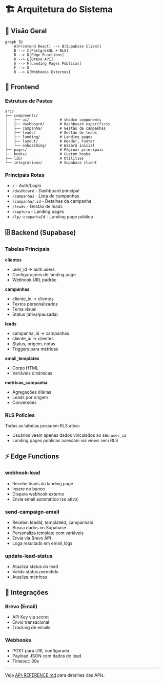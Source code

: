 # 🏗️ Arquitetura do Sistema

## 📐 Visão Geral

```mermaid
graph TB
    A[Frontend React] --> B[Supabase Client]
    B --> C[PostgreSQL + RLS]
    B --> D[Edge Functions]
    D --> E[Brevo API]
    A --> F[Landing Pages Públicas]
    F --> D
    D --> G[Webhooks Externos]
```

## 🎨 Frontend

### Estrutura de Pastas

```
src/
├── components/
│   ├── ui/              # shadcn components
│   ├── dashboard/       # Dashboard específicos
│   ├── campanha/        # Gestão de campanhas
│   ├── leads/           # Gestão de leads
│   ├── landing/         # Landing pages
│   ├── layout/          # Header, Footer
│   └── onboarding/      # Wizard inicial
├── pages/               # Páginas principais
├── hooks/               # Custom hooks
├── lib/                 # Utilities
└── integrations/        # Supabase client
```

### Principais Rotas

- `/` - Auth/Login
- `/dashboard` - Dashboard principal
- `/campanhas` - Lista de campanhas
- `/campanha/:id` - Detalhes da campanha
- `/leads` - Gestão de leads
- `/captura` - Landing pages
- `/lp/:campanhaId` - Landing page pública

## 🗄️ Backend (Supabase)

### Tabelas Principais

**clientes**
- user_id → auth.users
- Configurações de landing page
- Webhook URL padrão

**campanhas**
- cliente_id → clientes
- Textos personalizados
- Tema visual
- Status (ativa/pausada)

**leads**
- campanha_id → campanhas
- cliente_id → clientes
- Status, origem, notas
- Triggers para métricas

**email_templates**
- Corpo HTML
- Variáveis dinâmicas

**metricas_campanha**
- Agregações diárias
- Leads por origem
- Conversões

### RLS Policies

Todas as tabelas possuem RLS ativo:
- Usuários veem apenas dados vinculados ao seu `user_id`
- Landing pages públicas acessam via views sem RLS

## ⚡ Edge Functions

### webhook-lead
- Recebe leads da landing page
- Insere no banco
- Dispara webhook externo
- Envia email automático (se ativo)

### send-campaign-email
- Recebe: leadId, templateId, campanhaId
- Busca dados no Supabase
- Personaliza template com variáveis
- Envia via Brevo API
- Loga resultado em email_logs

### update-lead-status
- Atualiza status do lead
- Valida status permitido
- Atualiza métricas

## 🔗 Integrações

### Brevo (Email)
- API Key via secret
- Envio transacional
- Tracking de emails

### Webhooks
- POST para URL configurada
- Payload JSON com dados do lead
- Timeout: 30s

---

Veja [API-REFERENCE.md](./API-REFERENCE.md) para detalhes das APIs.
